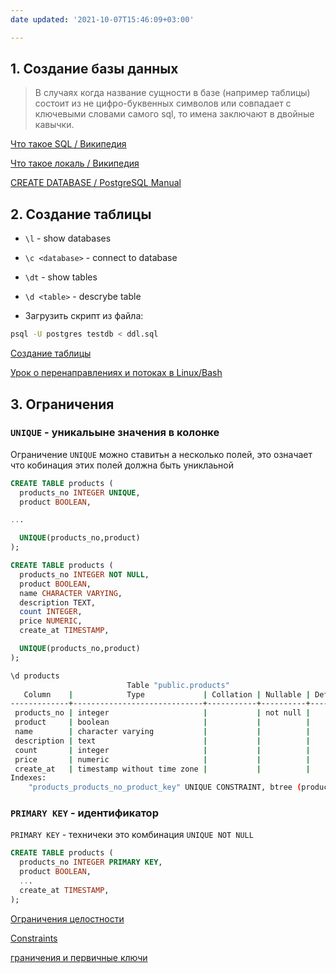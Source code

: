 ```yaml
---
date updated: '2021-10-07T15:46:09+03:00'

---
```


## 1. Создание базы данных

> В случаях когда название сущности в базе (например таблицы) состоит из не цифро-буквенных символов или совпадает с ключевыми словами самого sql, то имена заключают в двойные кавычки.

[Что такое SQL / Википедия](https://ru.wikipedia.org/wiki/SQL)

[Что такое локаль / Википедия](https://ru.wikipedia.org/wiki/%D0%A0%D0%B5%D0%B3%D0%B8%D0%BE%D0%BD%D0%B0%D0%BB%D1%8C%D0%BD%D1%8B%D0%B5_%D0%BD%D0%B0%D1%81%D1%82%D1%80%D0%BE%D0%B9%D0%BA%D0%B8_(%D0%BF%D1%80%D0%BE%D0%B3%D1%80%D0%B0%D0%BC%D0%BC%D0%B8%D1%80%D0%BE%D0%B2%D0%B0%D0%BD%D0%B8%D0%B5))

[CREATE DATABASE / PostgreSQL Manual](https://www.postgresql.org/docs/current/sql-createdatabase.html)

## 2. Создание таблицы

- `\l` - show databases

- `\c <database>` - connect to database

- `\dt` - show tables

- `\d <table>` - descrybe table

- Загрузить скрипт из файла:

```bash
psql -U postgres testdb < ddl.sql
```

[Создание таблицы](https://www.postgresql.org/docs/current/sql-createtable.html)

[Урок о перенаправлениях и потоках в Linux/Bash](https://ru.hexlet.io/courses/bash/lessons/pipe/theory_unit)

## 3. Ограничения

### `UNIQUE` - уникальыне значения в колонке

Ограничение `UNIQUE` можно ставитьн а несколько полей, это означает что кобинация этих полей должна быть униклаьной

```sql
CREATE TABLE products (
  products_no INTEGER UNIQUE,
  product BOOLEAN,

...

  UNIQUE(products_no,product)
);
```

```sql
CREATE TABLE products (
  products_no INTEGER NOT NULL,
  product BOOLEAN,
  name CHARACTER VARYING,
  description TEXT,
  count INTEGER,
  price NUMERIC,
  create_at TIMESTAMP,

  UNIQUE(products_no,product)
);
```

```bash
\d products
                          Table "public.products"
   Column    |            Type             | Collation | Nullable | Default 
-------------+-----------------------------+-----------+----------+---------
 products_no | integer                     |           | not null | 
 product     | boolean                     |           |          | 
 name        | character varying           |           |          | 
 description | text                        |           |          | 
 count       | integer                     |           |          | 
 price       | numeric                     |           |          | 
 create_at   | timestamp without time zone |           |          | 
Indexes:
    "products_products_no_product_key" UNIQUE CONSTRAINT, btree (products_no, product)
```

### `PRIMARY KEY` - идентификатор

`PRIMARY KEY` -  техничеки это комбинация `UNIQUE NOT NULL`

```sql
CREATE TABLE products (
  products_no INTEGER PRIMARY KEY,
  product BOOLEAN,
  ...
  create_at TIMESTAMP,
);
```

[Ограничения целостности](https://postgresql.men/manual/ddl-constraints.html)

[Constraints](https://www.postgresql.org/docs/current/ddl-constraints.html)

[граничения и первичные ключи](https://postgresql.men/node/4)